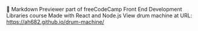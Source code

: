 🔴 Markdown Previewer part of freeCodeCamp Front End Development Libraries course
Made with React and Node.js
View drum machine at URL: https://ah682.github.io/drum-machine/
